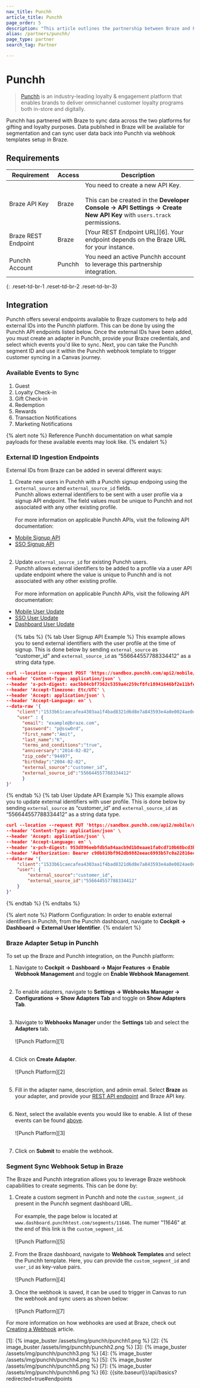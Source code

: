 ```yaml
---
nav_title: Punchh
article_title: Punchh
page_order: 5
description: "This article outlines the partnership between Braze and Punchh. This integration enables you to sync data across the two platforms for gifting and loyalty purposes. Data published in Braze will be available for segmentation and can sync user data back into Punchh via webhook templates setup in Braze. "
alias: /partners/punchh/
page_type: partner
search_tag: Partner

---
```


# Punchh

> [Punchh](https://punchh.com/) is an industry-leading loyalty & engagement platform that enables brands to deliver omnichannel customer loyalty programs both in-store and digitally. 

Punchh has partnered with Braze to sync data across the two platforms for gifting and loyalty purposes. Data published in Braze will be available for segmentation and can sync user data back into Punchh via webhook templates setup in Braze.  

## Requirements

| Requirement | Access | Description |
|---|---|---|
| Braze API Key | Braze | You need to create a new API Key.<br><br>This can be created in the __Developer Console -> API Settings -> Create New API Key__ with `users.track` permissions. |
| Braze REST Endpoint | Braze | [Your REST Endpoint URL][6]. Your endpoint depends on the Braze URL for your instance. |
| Punchh Account | Punchh | You need an active Punchh account to leverage this partnership integration. |
{: .reset-td-br-1 .reset-td-br-2 .reset-td-br-3}

## Integration

Punchh offers several endpoints available to Braze customers to help add external IDs into the Punchh platform. This can be done by using the Punchh API endpoints listed below. Once the external IDs have been added, you must create an adapter in Punchh, provide your Braze credentials, and select which events you'd like to sync. Next, you can take the Punchh segment ID and use it within the Punchh webhook template to trigger customer syncing in a Canvas journey.

### Available Events to Sync
1. Guest
2. Loyalty Check-in
3. Gift Check-in
4. Redemption
5. Rewards
6. Transaction Notifications
7. Marketing Notifications

{% alert note %}
Reference Punchh documentation on what sample payloads for these available events may look like. 
{% endalert %}

### External ID Ingestion Endpoints

External IDs from Braze can be added in several different ways:

1. Create new users in Punchh with a Punchh signup endpoing using the `external_source` and `external_source_id` fields.<br>Punchh allows external identifiers to be sent with a user profile via a signup API endpoint. The field values must be unique to Punchh and not associated with any other existing profile. <br><br>For more information on applicable Punchh APIs, visit the following API documentation:
- [Mobile Signup API](https://developers.punchh.com/mobile-apis/users/mobile-sign-up)
- [SSO Signup API](https://developers.punchh.com/sso-online-apis/single-sign-on/sso-signup)<br><br>
2. Update `external_source_id` for existing Punchh users. <br>Punchh allows external identifiers to be added to a profile via a user API update endpoint where the value is unique to Punchh and is not associated with any other existing profile.<br><br>For more information on applicable Punchh APIs, visit the following API documentation: 
- [Mobile User Update](https://developers.punchh.com/mobile-apis/users/mobile-update-user-profile)
- [SSO User Update](https://developers.punchh.com/sso-online-apis/single-sign-on/sso-update-user-information)
- [Dashboard User Update](https://developers.punchh.com/platform-functions-apis/users/dashboard-users-update)
<br><br>
{% tabs %}
{% tab User Signup API Example %}
This example allows you to send external identifiers with the user profile at the time of signup. This is done below by sending `external_source` as “customer_id” and `external_source_id` as “556644557788334412” as a string data type.

```json
curl --location --request POST 'https://sandbox.punchh.com/api2/mobile/users' \
--header 'Content-Type: application/json' \
--header 'x-pch-digest: eac5b04cbf7362c5359a4c259cf8fc18941646bf2e11bfe46be0031ffaa1100b' \
--header 'Accept-Timezone: Etc/UTC' \
--header 'Accept: application/json' \
--header 'Accept-Language: en' \
--data-raw '{
    "client":"1533b61caecafea4303aa1f4bad8321d6d8e7a843593e4a0e0024ae0d30b",
    "user" : {
      "email": "example@braze.com",
      "password": "p@ssw0rd",
      "first_name":"Amit",
      "last_name":"K",
      "terms_and_conditions":"true",
      "anniversary":"2014-02-02",
      "zip_code":"94497",
      "birthday":"2004-02-02",
      "external_source":"customer_id",
      "external_source_id":"556644557788334412"
      }
}'
```
{% endtab %}
{% tab User Update API Example %}
This example allows you to update external identifiers with user profile. This is done below by sending `external_source` as “customer_id” and `external_source_id` as “556644557788334412” as a string data type.

```json
curl --location --request PUT 'https://sandbox.punchh.com/api2/mobile/users' \
--header 'Content-Type: application/json' \
--header 'Accept: application/json' \
--header 'Accept-Language: en' \
--header 'x-pch-digest: 953d896eebfdb5a84aacb9d1b8eaae1fa0cd710b68bcd3b2324415ac40fee99c' \
--header 'Authorization: Bearer c90b819bf962db9882eeac6993b57c0a22816ecad0e5229b27320d63' \
--data-raw '{
    "client":"1533b61caecafea4303aa1f4bad8321d6d8e7a843593e4a0e0024ae0d30b",
    "user": {
        "external_source":"customer_id",
        "external_source_id":"556644557788334412"
    }
}'
```

{% endtab %}
{% endtabs %}

{% alert note %}
Platform Configuration: In order to enable external identifiers in Punchh, from the Punchh dashboard, navigate to __Cockpit -> Dashboard -> External User Identifier__.
{% endalert %}

### Braze Adapter Setup in Punchh

To set up the Braze and Punchh integration, on the Punchh platform:

1. Navigate to __Cockpit -> Dashboard -> Major Features -> Enable Webhook Management__ and toggle on __Enable Webhook Management__.<br><br>

2. To enable adapters, navigate to __Settings -> Webhooks Manager -> Configurations -> Show Adapters Tab__ and toggle on __Show Adapters Tab__.<br><br>

1. Navigate to __Webhooks Manager__ under the __Settings__ tab and select the __Adapters__ tab. <br><br>![Punch Platform][1]<br><br>

2. Click on __Create Adapter__.<br><br>![Punch Platform][2]<br><br>

3. Fill in the adapter name, description, and admin email. Select __Braze__ as your adapter, and provide your [REST API endpoint]({{site.baseurl}}/api/basics/#endpoints) and Braze API key.<br><br>

4. Next, select the available events you would like to enable. A list of these events can be found [above](#available-events-to-sync).<br><br>![Punch Platform][3]<br><br>

5. Click on __Submit__ to enable the webhook.

### Segment Sync Webhook Setup in Braze 

The Braze and Punchh integration allows you to leverage Braze webhook capabilities to create segments. This can be done by:

1. Create a custom segment in Punchh and note the `custom_segment_id` present in the Punchh segment dashboard URL. <br><br>For example, the page below is located at `www.dashboard.punchhtest.com/segments/11646`. The numer "11646" at the end of this link is the `custom_segment_id`.<br><br>![Punch Platform][5]<br><br>
2. From the Braze dashboard, navigate to __Webhook Templates__ and select the Punchh template. Here, you can provide the `custom_segment_id` and `user_id` as key-value pairs.<br><br>![Punch Platform][4]<br><br>
3. Once the webhook is saved, it can be used to trigger in Canvas to run the webhook and sync users as shown below:<br><br>![Punch Platform][7]

For more information on how webhooks are used at Braze, check out [Creating a Webhook]({{site.baseurl}}/user_guide/message_building_by_channel/webhooks/creating_a_webhook/) article. 

[1]: {% image_buster /assets/img/punchh/punchh1.png %}
[2]: {% image_buster /assets/img/punchh/punchh2.png %}
[3]: {% image_buster /assets/img/punchh/punchh3.png %}
[4]: {% image_buster /assets/img/punchh/punchh4.png %}
[5]: {% image_buster /assets/img/punchh/punchh5.png %}
[7]: {% image_buster /assets/img/punchh/punchh6.png %}
[6]: {{site.baseurl}}/api/basics?redirected=true#endpoints